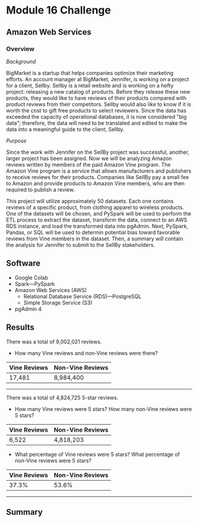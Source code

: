 # Module 16 Challenge

## Amazon Web Services 

### Overview

*Background*

BigMarket is a startup that helps companies optimize their marketing efforts. An account manager at BigMarket, Jennifer, is working on a project for a client, Sellby. Sellby is a retail website and is working on a hefty project: releasing a new catalog of products. Before they release these new products, they would like to have reviews of their products compared with product reviews from their competitors. Sellby would also like to know if it is worth the cost to gift free products to select reviewers. Since the data has exceeded the capacity of operational databases, it is now considered "big data"; therefore, the data will need to be translated and edited to make the data into a meaningful guide to the client, Sellby. 

*Purpose*

Since the work with Jennifer on the SellBy project was successful, another, larger project has been assigned. Now we will be analyzing Amazon reviews written by members of the paid Amazon Vine program. The Amazon Vine program is a service that allows manufacturers and publishers to receive reviews for their products. Companies like SellBy pay a small fee to Amazon and provide products to Amazon Vine members, who are then required to publish a review.

This project will utilize approximately 50 datasets. Each one contains reviews of a specific product, from clothing apparel to wireless products. One of the datasets will be chosen, and PySpark will be used to perform the ETL process to extract the dataset, transform the data, connect to an AWS RDS instance, and load the transformed data into pgAdmin. Next, PySpark, Pandas, or SQL will be used to determin potential bias toward favorable reviews from Vine members in the dataset. Then, a summary will contain the analysis for Jennifer to submit to the SellBy stakeholders.

## Software

- Google Colab
- Spark—PySpark 
- Amazon Web Services (AWS)
  - Relational Database Service (RDS)—PostgreSQL 
  - Simple Storage Service (S3)
- pgAdmin 4

## Results


There was a total of 9,002,021 reviews. 

- How many Vine reviews and non-Vine reviews were there?

| Vine Reviews | Non-Vine Reviews |
| ------------ | -----------------|
| 17,481       | 8,984,400        |

-------------------------------------------------------

There was a total of 4,824,725 5-star reviews.

- How many Vine reviews were 5 stars? How many non-Vine reviews were 5 stars?

| Vine Reviews | Non-Vine Reviews |
| ------------ | -----------------|
| 6,522        | 4,818,203        |

- What percentage of Vine reviews were 5 stars? What percentage of non-Vine reviews were 5 stars?

| Vine Reviews | Non-Vine Reviews |
| ------------ | -----------------|
|  37.3%       |    53.6%         |

----------------------------------------------------


## Summary

